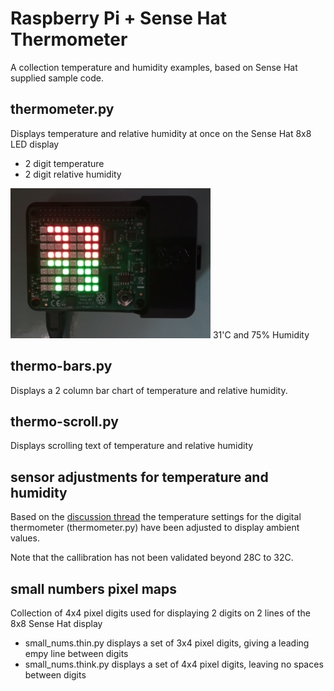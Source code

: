 # Raspberry Pi + Sense Hat Thermometer
A collection temperature and humidity examples, based on Sense Hat supplied sample code.

## thermometer.py
Displays temperature and relative humidity at once on the Sense Hat 8x8 LED display
- 2 digit temperature
- 2 digit relative humidity

![LED Display](images/RPI-thermometer.jpg)
31'C and 75% Humidity

## thermo-bars.py
Displays a 2 column bar chart of temperature and relative humidity.

## thermo-scroll.py
Displays scrolling text of temperature and relative humidity

## sensor adjustments for temperature and humidity
Based on the [discussion thread](https://www.raspberrypi.org/forums/viewtopic.php?f=104&t=111457)
the temperature settings for the digital thermometer (thermometer.py) have been adjusted to display
ambient values.

Note that the callibration has not been validated beyond 28C to 32C.

## small numbers pixel maps
Collection of 4x4 pixel digits used for displaying 2 digits on 2 lines of the 8x8 Sense Hat display
- small_nums.thin.py displays a set of 3x4 pixel digits, giving a leading empy line between digits
- small_nums.think.py displays a set of 4x4 pixel digits, leaving no spaces between digits

